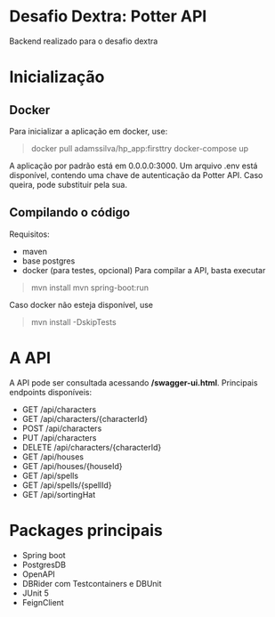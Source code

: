 # Desafio Dextra: Potter API

Backend realizado para o desafio dextra

# Inicialização
## Docker
Para inicializar a aplicação em docker, use:
>docker pull adamssilva/hp_app:firsttry
>docker-compose up

A aplicação por padrão está em 0.0.0.0:3000. Um arquivo .env está disponível, contendo uma chave de autenticação da Potter API. Caso queira, pode substituir pela sua.

## Compilando o código
Requisitos:
 - maven
 - base postgres
 - docker (para testes, opcional)
Para compilar a API, basta executar 
> mvn install
> mvn spring-boot:run

Caso docker não esteja disponível, use
>mvn install -DskipTests

# A API
A API pode ser consultada acessando **/swagger-ui.html**.
Principais endpoints disponíveis:

 - GET /api/characters
 - GET /api/characters/{characterId}
 - POST /api/characters
 - PUT /api/characters
 - DELETE /api/characters/{characterId}
 - GET /api/houses
 - GET /api/houses/{houseId}
 - GET /api/spells
 - GET /api/spells/{spellId}
 - GET /api/sortingHat

# Packages principais

 - Spring boot
 - PostgresDB
 - OpenAPI
 - DBRider com Testcontainers e DBUnit
 - JUnit 5
 - FeignClient
